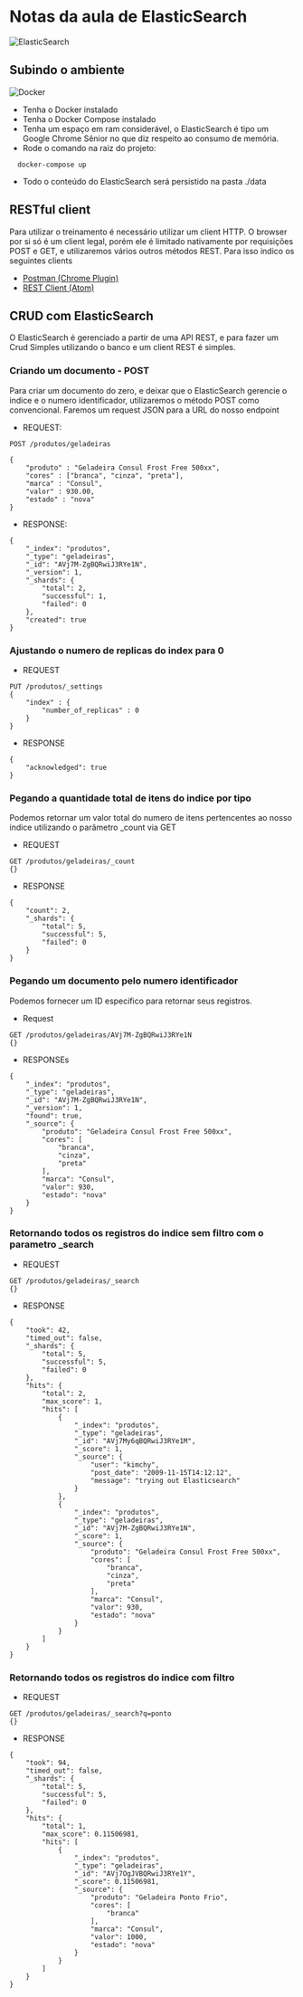 
# Notas da aula de ElasticSearch

![ElasticSearch](https://avatars0.githubusercontent.com/u/6764390?v=3&s=400)

## Subindo o ambiente

![Docker](https://d3nmt5vlzunoa1.cloudfront.net/phpstorm/files/2015/10/large_v-trans.png)

* Tenha o Docker instalado
* Tenha o Docker Compose instalado
* Tenha um espaço em ram considerável, o ElasticSearch é tipo um Google Chrome Sênior no que diz respeito ao consumo de memória.
* Rode o comando na raiz do projeto:

```
  docker-compose up
```

* Todo o conteúdo do ElasticSearch será persistido na pasta ./data

## RESTful client

Para utilizar o treinamento é necessário utilizar um client HTTP. O browser por si só é um client legal, porém ele é limitado nativamente por requisições POST e GET, e utilizaremos vários outros métodos REST. Para isso indico os seguintes clients

* [Postman (Chrome Plugin)](https://chrome.google.com/webstore/detail/postman/fhbjgbiflinjbdggehcddcbncdddomop)
* [REST Client (Atom)](https://atom.io/packages/rest-client)



## CRUD com ElasticSearch

O ElasticSearch é gerenciado a partir de uma API REST, e para fazer um Crud Simples utilizando o banco e um client REST é simples.

### Criando um documento - POST

Para criar um documento do zero, e deixar que o ElasticSearch gerencie o indice e o numero identificador, utilizaremos o método POST como convencional. Faremos um request JSON para a URL do nosso endpoint

* REQUEST:

```
POST /produtos/geladeiras

{
    "produto" : "Geladeira Consul Frost Free 500xx",
    "cores" : ["branca", "cinza", "preta"],
    "marca" : "Consul",
    "valor" : 930.00,
    "estado" : "nova"
}
```

* RESPONSE:

```
{
    "_index": "produtos",
    "_type": "geladeiras",
    "_id": "AVj7M-ZgBQRwiJ3RYe1N",
    "_version": 1,
    "_shards": {
        "total": 2,
        "successful": 1,
        "failed": 0
    },
    "created": true
}

```

### Ajustando o numero de replicas do index para 0

* REQUEST
```
PUT /produtos/_settings
{
    "index" : {
        "number_of_replicas" : 0
    }
}
```

* RESPONSE
```
{
    "acknowledged": true
}
```


### Pegando a quantidade total de itens do indice por tipo

Podemos retornar um valor total do numero de itens pertencentes ao nosso indice utilizando o parâmetro _count via GET


* REQUEST
```
GET /produtos/geladeiras/_count
{}
```

* RESPONSE
```
{
    "count": 2,
    "_shards": {
        "total": 5,
        "successful": 5,
        "failed": 0
    }
}
```

### Pegando um documento pelo numero identificador

Podemos fornecer um ID especifico para retornar seus registros.

* Request
```
GET /produtos/geladeiras/AVj7M-ZgBQRwiJ3RYe1N
{}
```

* RESPONSEs

```
{
    "_index": "produtos",
    "_type": "geladeiras",
    "_id": "AVj7M-ZgBQRwiJ3RYe1N",
    "_version": 1,
    "found": true,
    "_source": {
        "produto": "Geladeira Consul Frost Free 500xx",
        "cores": [
            "branca",
            "cinza",
            "preta"
        ],
        "marca": "Consul",
        "valor": 930,
        "estado": "nova"
    }
}
```


### Retornando todos os registros do indice sem filtro com o parametro _search

* REQUEST
```
GET /produtos/geladeiras/_search
{}
```

* RESPONSE
```
{
    "took": 42,
    "timed_out": false,
    "_shards": {
        "total": 5,
        "successful": 5,
        "failed": 0
    },
    "hits": {
        "total": 2,
        "max_score": 1,
        "hits": [
            {
                "_index": "produtos",
                "_type": "geladeiras",
                "_id": "AVj7My6qBQRwiJ3RYe1M",
                "_score": 1,
                "_source": {
                    "user": "kimchy",
                    "post_date": "2009-11-15T14:12:12",
                    "message": "trying out Elasticsearch"
                }
            },
            {
                "_index": "produtos",
                "_type": "geladeiras",
                "_id": "AVj7M-ZgBQRwiJ3RYe1N",
                "_score": 1,
                "_source": {
                    "produto": "Geladeira Consul Frost Free 500xx",
                    "cores": [
                        "branca",
                        "cinza",
                        "preta"
                    ],
                    "marca": "Consul",
                    "valor": 930,
                    "estado": "nova"
                }
            }
        ]
    }
}
```

### Retornando todos os registros do indice com filtro

* REQUEST

```
GET /produtos/geladeiras/_search?q=ponto
{}
```

* RESPONSE

```
{
    "took": 94,
    "timed_out": false,
    "_shards": {
        "total": 5,
        "successful": 5,
        "failed": 0
    },
    "hits": {
        "total": 1,
        "max_score": 0.11506981,
        "hits": [
            {
                "_index": "produtos",
                "_type": "geladeiras",
                "_id": "AVj7OgJVBQRwiJ3RYe1Y",
                "_score": 0.11506981,
                "_source": {
                    "produto": "Geladeira Ponto Frio",
                    "cores": [
                        "branca"
                    ],
                    "marca": "Consul",
                    "valor": 1000,
                    "estado": "nova"
                }
            }
        ]
    }
}
```
